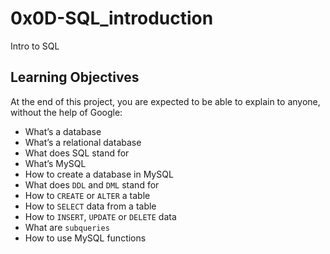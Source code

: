 # 0x0D-SQL_introduction
Intro to SQL

## Learning Objectives
At the end of this project, you are expected to be able to explain to anyone, without the help of Google:

* What’s a database
* What’s a relational database
* What does SQL stand for
* What’s MySQL
* How to create a database in MySQL
* What does `DDL` and `DML` stand for
* How to `CREATE` or `ALTER` a table
* How to `SELECT` data from a table
* How to `INSERT`, `UPDATE` or `DELETE` data
* What are `subqueries`
* How to use MySQL functions